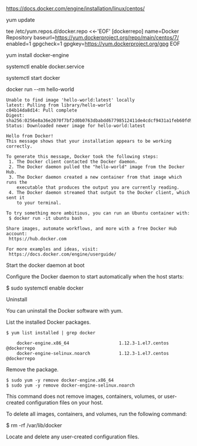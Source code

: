 https://docs.docker.com/engine/installation/linux/centos/

yum update

 tee /etc/yum.repos.d/docker.repo <<-'EOF'
[dockerrepo]
name=Docker Repository
baseurl=https://yum.dockerproject.org/repo/main/centos/7/
enabled=1
gpgcheck=1
gpgkey=https://yum.dockerproject.org/gpg
EOF

yum install docker-engine

systemctl enable docker.service

systemctl start docker

docker run --rm hello-world

    Unable to find image 'hello-world:latest' locally
    latest: Pulling from library/hello-world
    c04b14da8d14: Pull complete
    Digest: sha256:0256e8a36e2070f7bf2d0b0763dbabdd67798512411de4cdcf9431a1feb60fd9
    Status: Downloaded newer image for hello-world:latest
   
    Hello from Docker!
    This message shows that your installation appears to be working correctly.
   
    To generate this message, Docker took the following steps:
     1. The Docker client contacted the Docker daemon.
     2. The Docker daemon pulled the "hello-world" image from the Docker Hub.
     3. The Docker daemon created a new container from that image which runs the
        executable that produces the output you are currently reading.
     4. The Docker daemon streamed that output to the Docker client, which sent it
        to your terminal.
   
    To try something more ambitious, you can run an Ubuntu container with:
     $ docker run -it ubuntu bash
   
    Share images, automate workflows, and more with a free Docker Hub account:
     https://hub.docker.com
   
    For more examples and ideas, visit:
     https://docs.docker.com/engine/userguide/
     
     
Start the docker daemon at boot

Configure the Docker daemon to start automatically when the host starts:

$ sudo systemctl enable docker

Uninstall

You can uninstall the Docker software with yum.

List the installed Docker packages.

    $ yum list installed | grep docker

        docker-engine.x86_64                   1.12.3-1.el7.centos             @dockerrepo
        docker-engine-selinux.noarch           1.12.3-1.el7.centos             @dockerrepo

Remove the package.

    $ sudo yum -y remove docker-engine.x86_64
    $ sudo yum -y remove docker-engine-selinux.noarch

This command does not remove images, containers, volumes, or user-created configuration files on your host.

To delete all images, containers, and volumes, run the following command:

$ rm -rf /var/lib/docker

Locate and delete any user-created configuration files.


